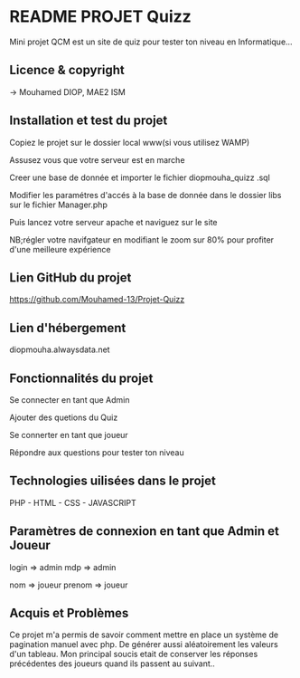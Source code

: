 # README PROJET Quizz

Mini projet QCM est un site de quiz pour tester ton niveau en Informatique...

## Licence & copyright

→ Mouhamed DIOP, MAE2 ISM

## Installation et test du projet

Copiez le projet sur le dossier local www(si vous utilisez WAMP)

Assusez vous que votre serveur est en marche

Creer une base de donnée et importer le fichier diopmouha_quizz .sql

Modifier les paramétres d'accés à la base de donnée dans le dossier libs sur le fichier Manager.php

Puis lancez votre serveur apache et naviguez sur le site

NB;régler votre navifgateur en modifiant le zoom sur 80% pour profiter d'une meilleure expérience

## Lien GitHub du projet

https://github.com/Mouhamed-13/Projet-Quizz

## Lien d'hébergement

diopmouha.alwaysdata.net

## Fonctionnalités du projet

Se connecter en tant que Admin

Ajouter des quetions du Quiz

Se connerter en tant que joueur

Répondre aux questions pour tester ton niveau

## Technologies uilisées dans le projet

PHP - HTML - CSS - JAVASCRIPT 

## Paramètres de connexion en tant que Admin et Joueur

login => admin      mdp => admin

nom => joueur         prenom => joueur

## Acquis et Problèmes

Ce projet m'a permis de savoir comment mettre en place un système de pagination manuel avec php. De générer aussi aléatoirement les valeurs d'un tableau. Mon principal soucis etait de conserver les réponses précédentes des joueurs quand ils passent au suivant..
